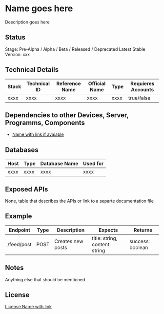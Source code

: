 # Name goes here

Description goes here

## Status

Stage: Pre-Alpha / Alpha / Beta / Released / Deprecated
Latest Stable Version: xxx

## Technical Details

| Stack | Technical ID | Reference Name | Official Name | Type | Requieres Accounts |
| ----- | ------------ | -------------- | ------------- | ---- | ------------------ |
| xxxx  | xxxx         | xxxx           | xxxx          | xxxx | true/false         |

## Dependencies to other Devices, Server, Programms, Components

- [Name with link if avaiable]()

## Databases

| Host | Type | Database Name | Used for |
| ---- | ---- | ------------- | -------- |
| xxxx | xxxx | xxxx          | xxxx     |

## Exposed APIs

None, table that describes the APIs or link to a separte documentation file

## Example

| Endpoint   | Type | Description       | Expects                        | Returns          |
| ---------- | ---- | ----------------- | ------------------------------ | ---------------- |
| /feed/post | POST | Creates new posts | title: string, content: string | success: boolean |

## Notes

Anything else that should be mentioned

## License

[License Name with link]()

